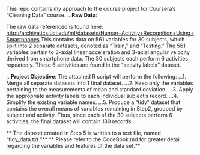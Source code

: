 This repo contains my approach to the course project for Coursera’s “Cleaning Data” course.
...**Raw Data**:

The raw data referenced is found here:
http://archive.ics.uci.edu/ml/datasets/Human+Activity+Recognition+Using+Smartphones 
This contains data on 561 variables for 30 subjects, which split into 2 separate datasets, denoted as “Train,” and “Testing.” The 561 variables pertain to 3-axial linear acceleration and 3-axial angular velocity derived from smartphone data. The 30 subjects each perform 6 activities repeatedly. These 6 activities are found in the “activity labels” dataset. 

...**Project Objective**:
The attached R script will perform the following:
...1. Merge all separate datasets into 1 final dataset.
...2. Keep only the variables pertaining to the measurements of mean and standard deviation.
...3. Apply the appropriate activity labels to each individual subject’s record.
...4. Simplify the existing variable names.
...5. Produce a “tidy” dataset that contains the overall means of variables remaining in Step2, grouped by subject and activity. Thus, since each of the 30 subjects perform 6 activities, the final dataset will contain 180 records.

** The dataset created in Step 5 is written to a text file, named “tidy_data.txt.”**
** Please refer to the CodeBook.md for greater detail regarding the variables and features of the data set.**


